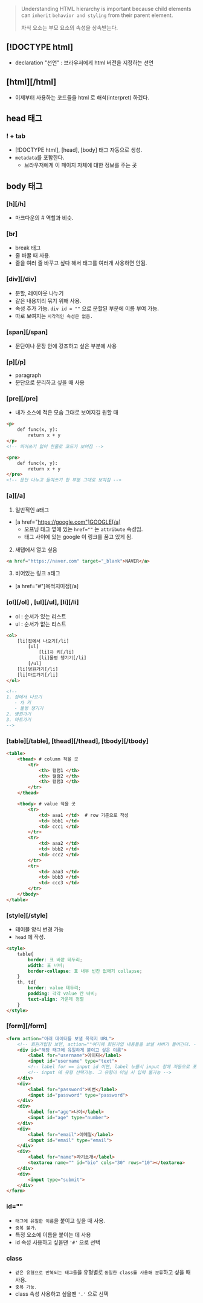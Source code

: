 
> Understanding HTML hierarchy is important because child elements can `inherit` `behavior and styling` from their parent element. 
>
>자식 요소는 부모 요소의 속성을 상속받는다. 

## [!DOCTYPE html]
- declaration "선언" : 브라우저에게 html 버전을 지정하는 선언

## [html][/html]
- 이제부터 사용하는 코드들을 html 로 해석(interpret) 하겠다.

## head 태그 
### ! + tab
- [!DOCTYPE html], [head], [body] 태그 자동으로 생성.
- `metadata`를 포함한다.    
  - 브라우저에게 이 페이지 자체에 대한 정보를 주는 곳


## body 태그
### [h][/h]
- 마크다운의 # 역할과 비슷.

### [br]
- break 태그
- 줄 바꿀 때 사용. 
- 줄을 여러 줄 바꾸고 싶다 해서 태그를 여러개 사용하면 안됨.

### [div][/div]
- 분할, 레이아웃 나누기
- 같은 내용끼리 묶기 위해 사용. 
- 속성 추가 가능. `div id = ""` 으로 분할된 부분에 이름 부여 가능.
- 따로 보여지는 `시각적인 속성은 없음. `

### [span][/span]
- 문단이나 문장 안에 강조하고 싶은 부분에 사용


### [p][/p]
- paragraph
- 문단으로 분리하고 싶을 때 사용

### [pre][/pre]
- 내가 소스에 적은 모습 그대로 보여지길 원할 때
```html
<p>
    def func(x, y):
        return x + y
</p>
<!-- 띄어쓰기 없이 한줄로 코드가 보여짐 -->

<pre>
    def func(x, y):
        return x + y
</pre>
<!-- 문단 나누고 들여쓰기 한 부분 그대로 보여짐 -->
```

### [a][/a]
1. 일반적인 a태그
* [a href="https://google.com"]GOOGLE[/a] 
    * 오프닝 태그 옆에 있는 `href=""` 는 `attribute` 속성임.
    * 태그 사이에 있는 google 이 링크를 품고 있게 됨. 

2. 새탭에서 열고 싶음
```html
<a href="https://naver.com" target="_blank">NAVER</a>
```

3. 비어있는 링크 a태그
* [a href="#"]목적지미정[/a]

### [ol][/ol] , [ul][/ul], [li][/li]
* ol : 순서가 있는 리스트
* ul : 순서가 없는 리스트

```html
<ol>
    [li]집에서 나오기[/li]
        [ul]
            [li]차 키[/li]
            [li]물병 챙기기[/li]
        [/ul]
    [li]병원가기[/li]
    [li]마트가기[/li]
</ol>

<!-- 
1. 집에서 나오기
   - 차 키
   - 물병 챙기기
2. 병원가기
3. 마트가기 
-->
```

### [table][/table], [thead][/thead], [tbody][/tbody]

```html
<table>
    <thead> # column 적을 곳
        <tr>
            <th> 컬럼1 </th>
            <th> 컬럼2 </th>
            <th> 컬럼3 </th>
        </tr>
    </thead>

    <tbody> # value 적을 곳
        <tr>
            <td> aaa1 </td>  # row 기준으로 작성
            <td> bbb1 </td>
            <td> ccc1 </td>
        </tr>
        <tr>
            <td> aaa2 </td>
            <td> bbb2 </td>
            <td> ccc2 </td>
        </tr>
        <tr>
            <td> aaa3 </td>
            <td> bbb3 </td>
            <td> ccc3 </td>
        </tr>
    </tbody>
</table>
```

### [style][/style]
- 테이블 양식 변경 가능
- `head` 에 작성.

```html
<style>
    table{
        border: 표 바깥 테두리;
        width: 표 너비;
        border-collapse: 표 내부 빈칸 없애기 collapse;
    }
    th, td{
        border: value 테두리;
        padding: 각각 value 칸 너비;
        text-align: 가운데 정렬
    }
</style>

```

### [form][/form]



```HTML
<form action="아래 데이터를 보낼 목적지 URL">
    <!-- 회원가입창 보면, action=""여기에 회원가입 내용들을 보낼 서버가 들어간다. -->
    <div id="해당 태그에 유일하게 붙이고 싶은 이름">
        <label for="username">아이디</label>
        <input id="username" type="text">
        <!-- label for == input id 이면, label 누를시 input 창에 자동으로 포커싱 활성화. -->
        <!-- input 에 유형 선택가능. 그 유형이 아닐 시 입력 불가능 -->
    </div>
    <div>
        <label for="password">비번</label>
        <input id="password" type="password">
    </div>
    <div>
        <label for="age">나이</label>
        <input id="age" type="number">
    </div>
    <div>
        <label for="email">이메일</label>
        <input id="email" type="email">
    </div>
    <div>
        <label for="name">자기소개</label>
        <textarea name="" id="bio" cols="30" rows="10"></textarea>
    </div>
    <div>
        <input type="submit">
    </div>
</form>
```

### id=""
- `태그에 유일한 이름`을 붙이고 싶을 때 사용.
- `중복 불가`.
- 특정 요소에 이름을 붙이는 데 사용
- id 속성 사용하고 싶을땐 `'#'` 으로 선택

### class
- `같은 유형으로 반복되는 태그들`을 유형별로 `동일한 class를 사용해 분류`하고 싶을 때 사용. 
- `중복 가능`.
- class 속성 사용하고 싶을땐 `'.'` 으로 선택